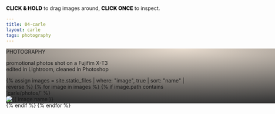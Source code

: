 ```yaml
---
title: 04-carle
layout: carle
tags: photography
---
```


<div class="section">
<svg width="100%" height="100%" xmlns="http://www.w3.org/2000/svg" style="position:absolute;display:flex;justify-content:center;z-index:-1">
  <defs>
    <radialGradient id="carle-spotlightGray" cx="50%" cy="0%" r="100%" fx="50%" fy="0%">
      <stop offset="0%" style="stop-color:#e8dccf; stop-opacity:1" />
      <stop offset="100%" style="stop-color:#373737; stop-opacity:1" />
    </radialGradient>
  </defs>
  <rect width="100%" height="100%" fill="url(#carle-spotlightGray)" />
</svg>

<p class="carle title white-text" style="z-index:100;max-width:none">PHOTOGRAPHY</p>
<p class="carle white-text" style="z-index:100">promotional photos shot on a Fujifim X-T3 <br> edited in Lightroom, cleaned in Photoshop</p>

<p class="carle subtitle orange" style="position:absolute;top:14pt;z-index:100"><span style="font-weight:800;color:black">CLICK & HOLD</span> to drag images around, <span style="font-weight:800;color:black">CLICK ONCE</span> to inspect.</p>

<div class="post-gallery" id="scatterPlace">
    {% assign images = site.static_files | where: "image", true | sort: "name" | reverse %}
    {% for image in images %}
        {% if image.path contains 'carle/photos/' %}
            <div class="post-item">
                <img src="{{ image.path }}" alt="{{ image.name }}" class="movable clickable carle-img" style="border-radius:5pt">
            </div>
        {% endif %}
    {% endfor %}
</div>
</div>